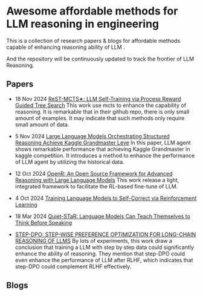 # Awesome affordable methods for LLM reasoning in engineering

This is a collection of research papers & blogs for affordable methods capable of enhancing reasoning ability of LLM .

And the repository will be continuously updated to track the frontier of LLM Reasoning.

## Papers
* 18 Nov 2024 [ReST-MCTS∗: LLM Self-Training via Process Reward
Guided Tree Search](https://keg.cs.tsinghua.edu.cn/jietang/publications/NeurIPS24-Zhang-et-al-ReST-MCTS.pdf#:~:text=traces%20as%20well%20as%20per-step%20value%20to%20train,is%20able%20to%20infer%20the%20correct%20process%20reward)
This work use mcts to enhance the capability of reasoning. It is remarkable that in their github repo, there is only small amount of examples. It may indicate that such methods only require small amount of data.

* 5 Nov 2024 [Large Language Models Orchestrating Structured Reasoning Achieve Kaggle Grandmaster Leve](https://arxiv.org/pdf/2411.03562)
In this paper, LLM agent shows remarkable performance that achieving Kaggle Grandmaster in kaggle competition. It introduces a method to enhance the performance of LLM agent by utilizing the historical data.

* 12 Oct 2024 [OpenR: An Open Source Framework for Advanced Reasoning with Large Language Models](https://arxiv.org/abs/2410.09671)
This work release a light, integrated framework to facilitate the RL-based fine-tune of LLM.

* 4 Oct 2024 [Training Language Models to Self-Correct via Reinforcement Learning](https://arxiv.org/abs/2409.12917)

* 18 Mar 2024 [Quiet-STaR: Language Models Can Teach Themselves to Think Before Speaking](https://arxiv.org/abs/2403.09629)

* [STEP-DPO: STEP-WISE PREFERENCE OPTIMIZATION FOR LONG-CHAIN REASONING OF LLMS](https://arxiv.org/abs/2406.18629)
By lots of experiments, this work draw a conclusion that training a LLM with step by step data could significantly enhance the ability of reasoning. They mention that step-DPO could even enhance the performance of LLM after RLHF, which indicates that step-DPO could complement RLHF effectively.

## Blogs 
